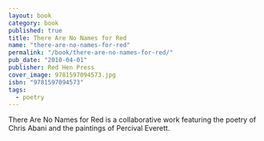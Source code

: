 ```yaml
---
layout: book
category: book
published: true
title: There Are No Names for Red
name: "there-are-no-names-for-red"
permalink: "/book/there-are-no-names-for-red/"
pub_date: "2010-04-01"
publisher: Red Hen Press
cover_image: 9781597094573.jpg
isbn: "9781597094573"
tags: 
  - poetry
---
```


There Are No Names for Red is a collaborative work featuring the poetry of Chris Abani and the paintings of Percival Everett.